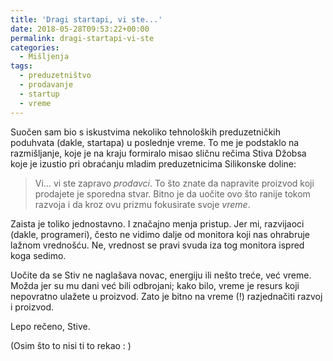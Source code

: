 ```yaml
---
title: 'Dragi startapi, vi ste...'
date: 2018-05-28T09:53:22+00:00
permalink: dragi-startapi-vi-ste
categories:
  - Mišljenja
tags:
  - preduzetništvo
  - prodavanje
  - startup
  - vreme
---
```


Suočen sam bio s iskustvima nekoliko tehnoloških preduzetničkih poduhvata (dakle, startapa) u poslednje vreme. To me je podstaklo na razmišljanje, koje je na kraju formiralo misao sličnu rečima Stiva Džobsa koje je izustio pri obraćanju mladim preduzetnicima Silikonske doline:

<!--more-->

> Vi... vi ste zapravo _prodavci_. To što znate da napravite proizvod koji prodajete je sporedna stvar. Bitno je da uočite ovo što ranije tokom razvoja i da kroz ovu prizmu fokusirate svoje _vreme_.

Zaista je toliko jednostavno. I značajno menja pristup. Jer mi, razvijaoci (dakle, programeri), često ne vidimo dalje od monitora koji nas ohrabruje lažnom vrednošću. Ne, vrednost se pravi svuda iza tog monitora ispred koga sedimo.

Uočite da se Stiv ne naglašava novac, energiju ili nešto treće, već vreme. Možda jer su mu dani već bili odbrojani; kako bilo, vreme je resurs koji nepovratno ulažete u proizvod. Zato je bitno na vreme (!) razjednačiti razvoj i proizvod.

Lepo rečeno, Stive.

(Osim što to nisi ti to rekao : )